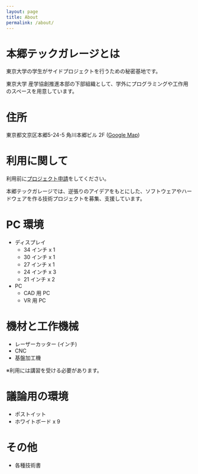 ```yaml
---
layout: page
title: About
permalink: /about/
---
```


# 本郷テックガレージとは

東京大学の学生がサイドプロジェクトを行うための秘密基地です。

東京大学 産学協創推進本部の下部組織として、学外にプログラミングや工作用のスペースを用意しています。

# 住所

東京都文京区本郷5-24-5 角川本郷ビル 2F ([Google Map](https://goo.gl/maps/jweyFvu4e7q))

# 利用に関して

利用前に[プロジェクト申請](../projects/)をしてください。

本郷テックガレージでは、逆張りのアイデアをもとにした、ソフトウェアやハードウェアを作る技術プロジェクトを募集、支援しています。

# PC 環境

- ディスプレイ
    - 34 インチ x 1
    - 30 インチ x 1
    - 27 インチ x 1
    - 24 インチ x 3
    - 21 インチ x 2
- PC
    - CAD 用 PC
    - VR 用 PC

# 機材と工作機械

- レーザーカッター (インチ)
- CNC
- 基盤加工機

※利用には講習を受ける必要があります。

# 議論用の環境
- ポストイット
- ホワイトボード x 9

# その他
- 各種技術書
